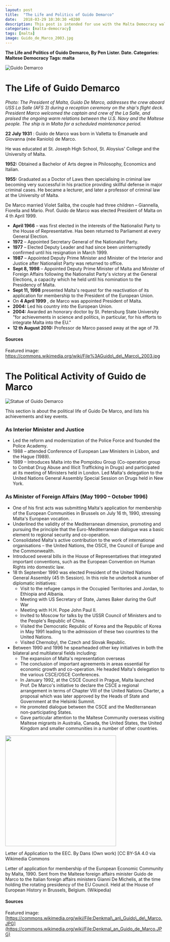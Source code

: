 ```yaml
---
layout: post
title:  "The Life and Politics of Guido Demarco"
date:   2018-03-29 10:30:30 +0200
description: This post is intended for use with the Malta Democracy walking tour and smart learning activities and was originally only available via the Aurasma AR trigger.
categories: [malta-democracy]
tags: [malta]
image: Guido_de_Marco_2003.jpg
---
```


**The Life and Politics of Guido Demarco, By Pen Lister. Date. Categories: Maltese Democracy Tags: malta**

![Guido Demarco]({{site.baseurl}}/assets/images/Guido_de_Marco_2003.jpg)

# The Life of Guido Demarco

_Photo: The President of Malta, Guido De Marco, addresses the crew aboard USS La Salle (AFS 3) during a reception ceremony on the ship's flight deck. President Marco welcomed the captain and crew of the La Salle, and praised the ongoing warm relations between the U.S. Navy and the Maltese people. The ship is in Malta for a scheduled maintenance period._

**22 July 1931** : Guido de Marco was born in Valletta to Emanuele and Giovanna (née Raniolo) de Marco.

He was educated at St. Joseph High School, St. Aloysius' College and the University of Malta.

**1952:** Obtained a Bachelor of Arts degree in Philosophy, Economics and Italian.

**1955:** Graduated as a Doctor of Laws then specialising in criminal law becoming very successful in his practice providing skillful defense in major criminal cases. He became a lecturer, and later a professor of criminal law at the University of Malta.

De Marco married Violet Saliba, the couple had three children – Giannella, Fiorella and Mario. Prof. Guido de Marco was elected President of Malta on 4 th April 1999.

- **April 1966** – was first elected in the interests of the Nationalist Party to the House of Representative. Has been returned to Parliament at every General Election.
- **1972** – Appointed Secretary General of the Nationalist Party.
- **1977** – Elected Deputy Leader and had since been uninterruptedly confirmed until his resignation in March 1999.
- **1987** – Appointed Deputy Prime Minister and Minister of the Interior and Justice after Nationalist Party was returned to office.
- **Sept 8, 1998** – Appointed Deputy Prime Minister of Malta and Minister of Foreign Affairs following the Nationalist Party's victory at the General Elections, a capacity which he held until his nomination to the Presidency of Malta.
- **Sept 11, 1998** presented Malta's request for the reactivation of its application for membership to the President of the European Union.
- On **4 April 1999** , de Marco was appointed President of Malta.
- **2004:** Led his country into the European Union.
- **2004:** Awarded an honorary doctor by St. Petersburg State University "for achievements in science and politics, in particular, for his efforts to integrate Malta into the EU."
- **12 th August 2010:** Professor de Marco passed away at the age of 79.

#### Sources

Featured image:[ https://commons.wikimedia.org/wiki/File%3AGuido\_de\_Marco\_2003.jpg
]( https://commons.wikimedia.org/wiki/File%3AGuido_de_Marco_2003.jpg )


# The Political Activity of Guido de Marco

![Statue of Guido Demarco]({{site.baseurl}}/assets/images/Denkmal_an_Guido_de_Marco_ed1.jpg)


This section is about the political life of Guido De Marco, and lists his achievements and key events.

### As Interior Minister and Justice

- Led the reform and modernization of the Police Force and founded the Police Academy.
- 1988 – attended Conference of European Law Ministers in Lisbon, and the Hague (1989).
- 1989 – Introduces Malta into the Pompidou Group (Co-operation group to Combat Drug Abuse and Illicit Trafficking in Drugs) and participated at its meeting of Ministers held in London. Led Malta's delegation to the United Nations General Assembly Special Session on Drugs held in New York.

### As Minister of Foreign Affairs (May 1990 – October 1996)

- One of his first acts was submitting Malta's application for membership of the European Communities in Brussels on July 16 th, 1990, stressing Malta's European vocation. .
- Underlined the validity of the Mediterranean dimension, promoting and pursuing the principle that the Euro-Mediterranean dialogue was a basic element to regional security and co-operation.
- Consolidated Malta's active contribution to the work of international organisations – the United Nations, the OSCE, the Council of Europe and the Commonwealth.
- Introduced several bills in the House of Representatives that integrated important conventions, such as the European Convention on Human Rights into domestic law.
- 18 th September 1990 was elected President of the United Nations General Assembly (45 th Session). In this role he undertook a number of diplomatic initiatives:
  - Visit to the refugee camps in the Occupied Territories and Jordan, to Ethiopia and Albania.
  - Meeting with US Secretary of State, James Baker during the Gulf War
  - Meeting with H.H. Pope John Paul II.
  - Invited to Moscow for talks by the USSR Council of Ministers and to the People's Republic of China.
  - Visited the Democratic Republic of Korea and the Republic of Korea in May 1991 leading to the admission of these two countries to the United Nations.
  - Visited Chernobyl, the Czech and Slovak Republic.
- Between 1990 and 1996 he spearheaded other key initiatives in both the bilateral and multilateral fields including:
  - The expansion of Malta's representation overseas
  - The conclusion of important agreements in areas essential for economic growth and co-operation. He headed Malta's delegation to the various CSCE/OSCE Conferences.
  - In January 1992, at the CSCE Council in Prague, Malta launched Prof. De Marco's initiative to declare the CSCE a regional arrangement in terms of Chapter VIII of the United Nations Charter, a proposal which was later approved by the Heads of State and Government at the Helsinki Summit.
  - He promoted dialogue between the CSCE and the Mediterranean non-participating States.
  - Gave particular attention to the Maltese Community overseas visiting Maltese migrants in Australia, Canada, the United States, the United Kingdom and smaller communities in a number of other countries.


<img src="{{site.baseurl}}/assets/images/Malta_application_EU_membership_1990.jpg
" width="350" height="auto">

Letter of Application to the EEC. By Dans (Own work) [CC BY-SA 4.0 via Wikimedia Commons

Letter of application for membership of the European Economic Community by Malta, 1990. Sent from the Maltese foreign affairs minister Guido de Marco to the Italian foreign affairs ministers Gianni De Michelis, at the time holding the rotating presidency of the EU Council. Held at the House of European History in Brussels, Belgium. (Wikipedia)


#### Sources

 Featured image: [https://commons.wikimedia.org/wiki/File:Denkmal\_an\_Guido\_de\_Marco.JPG](https://commons.wikimedia.org/wiki/File:Denkmal_an_Guido_de_Marco.JPG)
